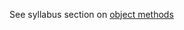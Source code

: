 See syllabus section on [object methods](https://codeyourfuture.github.io/syllabus-master/js-core-2/week-07/lesson.html#object-methods)
